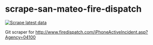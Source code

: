 # scrape-san-mateo-fire-dispatch

[![Scrape latest data](https://github.com/wiebecoding/scrape-san-mateo-fire-dispatch/actions/workflows/scrape.yml/badge.svg)](https://github.com/wiebecoding/scrape-san-mateo-fire-dispatch/actions/workflows/scrape.yml)

Git scraper for http://www.firedispatch.com/iPhoneActiveIncident.asp?Agency=04100
